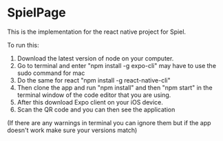# SpielPage

This is the implementation for the react native project for Spiel.

To run this:
1. Download the latest version of node on your computer. 
2. Go to terminal and enter "npm install -g expo-cli" may have to use the sudo command for mac
3. Do the same for react "npm install -g react-native-cli"
4. Then clone the app and run "npm install" and then "npm start" in the terminal window of the code editor that you are using.
5. After this download Expo client on your iOS device.
6. Scan the QR code and you can then see the application

(If there are any warnings in terminal you can ignore them but if the app doesn't work make sure your versions match)
